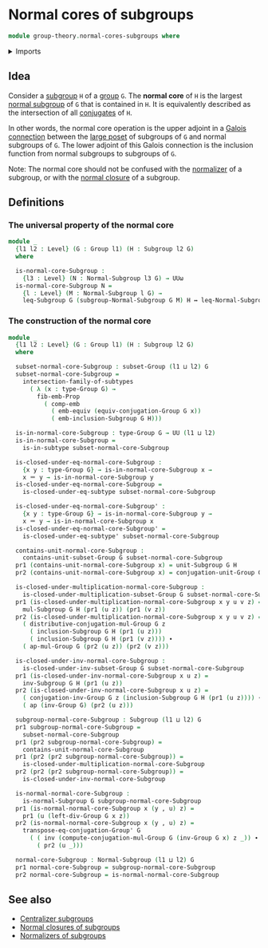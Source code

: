 # Normal cores of subgroups

```agda
module group-theory.normal-cores-subgroups where
```

<details><summary>Imports</summary>

```agda
open import foundation.action-on-identifications-functions
open import foundation.dependent-pair-types
open import foundation.embeddings
open import foundation.equivalences
open import foundation.function-types
open import foundation.identity-types
open import foundation.intersections-subtypes
open import foundation.logical-equivalences
open import foundation.propositional-maps
open import foundation.subtypes
open import foundation.universe-levels

open import group-theory.conjugation
open import group-theory.groups
open import group-theory.normal-subgroups
open import group-theory.subgroups
open import group-theory.subsets-groups
```

</details>

## Idea

Consider a [subgroup](group-theory.subgroups.md) `H` of a
[group](group-theory.groups.md) `G`. The **normal core** of `H` is the largest
[normal subgroup](group-theory.normal-subgroups.md) of `G` that is contained in
`H`. It is equivalently described as the intersection of all
[conjugates](group-theory.conjugation.md) of `H`.

In other words, the normal core operation is the upper adjoint in a
[Galois connection](order-theory.galois-connections-large-posets.md) between the
[large poset](order-theory.large-posets.md) of subgroups of `G` and normal
subgroups of `G`. The lower adjoint of this Galois connection is the inclusion
function from normal subgroups to subgroups of `G`.

Note: The normal core should not be confused with the
[normalizer](group-theory.normalizer-subgroups.md) of a subgroup, or with the
[normal closure](group-theory.normal-closures-subgroups.md) of a subgroup.

## Definitions

### The universal property of the normal core

```agda
module _
  {l1 l2 : Level} (G : Group l1) (H : Subgroup l2 G)
  where

  is-normal-core-Subgroup :
    {l3 : Level} (N : Normal-Subgroup l3 G) → UUω
  is-normal-core-Subgroup N =
    {l : Level} (M : Normal-Subgroup l G) →
    leq-Subgroup G (subgroup-Normal-Subgroup G M) H ↔ leq-Normal-Subgroup G N M
```

### The construction of the normal core

```agda
module _
  {l1 l2 : Level} (G : Group l1) (H : Subgroup l2 G)
  where

  subset-normal-core-Subgroup : subset-Group (l1 ⊔ l2) G
  subset-normal-core-Subgroup =
    intersection-family-of-subtypes
      ( λ (x : type-Group G) →
        fib-emb-Prop
          ( comp-emb
            ( emb-equiv (equiv-conjugation-Group G x))
            ( emb-inclusion-Subgroup G H)))

  is-in-normal-core-Subgroup : type-Group G → UU (l1 ⊔ l2)
  is-in-normal-core-Subgroup =
    is-in-subtype subset-normal-core-Subgroup

  is-closed-under-eq-normal-core-Subgroup :
    {x y : type-Group G} → is-in-normal-core-Subgroup x →
    x ＝ y → is-in-normal-core-Subgroup y
  is-closed-under-eq-normal-core-Subgroup =
    is-closed-under-eq-subtype subset-normal-core-Subgroup

  is-closed-under-eq-normal-core-Subgroup' :
    {x y : type-Group G} → is-in-normal-core-Subgroup y →
    x ＝ y → is-in-normal-core-Subgroup x
  is-closed-under-eq-normal-core-Subgroup' =
    is-closed-under-eq-subtype' subset-normal-core-Subgroup

  contains-unit-normal-core-Subgroup :
    contains-unit-subset-Group G subset-normal-core-Subgroup
  pr1 (contains-unit-normal-core-Subgroup x) = unit-Subgroup G H
  pr2 (contains-unit-normal-core-Subgroup x) = conjugation-unit-Group G x

  is-closed-under-multiplication-normal-core-Subgroup :
    is-closed-under-multiplication-subset-Group G subset-normal-core-Subgroup
  pr1 (is-closed-under-multiplication-normal-core-Subgroup x y u v z) =
    mul-Subgroup G H (pr1 (u z)) (pr1 (v z))
  pr2 (is-closed-under-multiplication-normal-core-Subgroup x y u v z) =
    ( distributive-conjugation-mul-Group G z
      ( inclusion-Subgroup G H (pr1 (u z)))
      ( inclusion-Subgroup G H (pr1 (v z)))) ∙
    ( ap-mul-Group G (pr2 (u z)) (pr2 (v z)))

  is-closed-under-inv-normal-core-Subgroup :
    is-closed-under-inv-subset-Group G subset-normal-core-Subgroup
  pr1 (is-closed-under-inv-normal-core-Subgroup x u z) =
    inv-Subgroup G H (pr1 (u z))
  pr2 (is-closed-under-inv-normal-core-Subgroup x u z) =
    ( conjugation-inv-Group G z (inclusion-Subgroup G H (pr1 (u z)))) ∙
    ( ap (inv-Group G) (pr2 (u z)))

  subgroup-normal-core-Subgroup : Subgroup (l1 ⊔ l2) G
  pr1 subgroup-normal-core-Subgroup =
    subset-normal-core-Subgroup
  pr1 (pr2 subgroup-normal-core-Subgroup) =
    contains-unit-normal-core-Subgroup
  pr1 (pr2 (pr2 subgroup-normal-core-Subgroup)) =
    is-closed-under-multiplication-normal-core-Subgroup
  pr2 (pr2 (pr2 subgroup-normal-core-Subgroup)) =
    is-closed-under-inv-normal-core-Subgroup

  is-normal-normal-core-Subgroup :
    is-normal-Subgroup G subgroup-normal-core-Subgroup
  pr1 (is-normal-normal-core-Subgroup x (y , u) z) =
    pr1 (u (left-div-Group G x z))
  pr2 (is-normal-normal-core-Subgroup x (y , u) z) =
    transpose-eq-conjugation-Group' G
      ( ( inv (compute-conjugation-mul-Group G (inv-Group G x) z _)) ∙
        ( pr2 (u _)))

  normal-core-Subgroup : Normal-Subgroup (l1 ⊔ l2) G
  pr1 normal-core-Subgroup = subgroup-normal-core-Subgroup
  pr2 normal-core-Subgroup = is-normal-normal-core-Subgroup
```

## See also

- [Centralizer subgroups](group-theory.centralizer-subgroups.md)
- [Normal closures of subgroups](group-theory.normal-closures-subgroups.md)
- [Normalizers of subgroups](group-theory.normalizer-subgroups.md)
